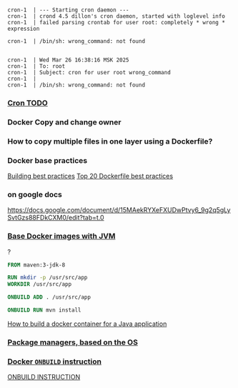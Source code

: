 ###

```text
cron-1  | --- Starting cron daemon ---
cron-1  | crond 4.5 dillon's cron daemon, started with loglevel info
cron-1  | failed parsing crontab for user root: completely * wrong * expression

cron-1  | /bin/sh: wrong_command: not found


cron-1  | Wed Mar 26 16:38:16 MSK 2025
cron-1  | To: root
cron-1  | Subject: cron for user root wrong_command
cron-1  | 
cron-1  | /bin/sh: wrong_command: not found
```

### [Cron TODO](cron/CRON.TODO.md)

### Docker Copy and change owner

### How to copy multiple files in one layer using a Dockerfile? 

### Docker base practices

[Building best practices](https://docs.docker.com/build/building/best-practices/)
[Top 20 Dockerfile best practices](https://sysdig.com/learn-cloud-native/dockerfile-best-practices/)


### on google docs

https://docs.google.com/document/d/15MAekRYXeFXUDwPtvy6_9g2q5gLySvtGzs88FDkCXM0/edit?tab=t.0

### [Base Docker images with JVM](docs/Base.Docker.images.md#base-docker-images-with-jvm)

?
```Dockerfile
FROM maven:3-jdk-8

RUN mkdir -p /usr/src/app
WORKDIR /usr/src/app

ONBUILD ADD . /usr/src/app

ONBUILD RUN mvn install
```

[How to build a docker container for a Java application](https://stackoverflow.com/questions/31696439/how-to-build-a-docker-container-for-a-java-application/31710204#31710204)

### [Package managers, based on the OS](docs/Base.Docker.images.md#package-managers-based-on-the-os)

### [Docker `ONBUILD` instruction](https://stackoverflow.com/questions/34863114/dockerfile-onbuild-instruction)

[ONBUILD INSTRUCTION](https://docs.docker.com/reference/dockerfile/#onbuild)

